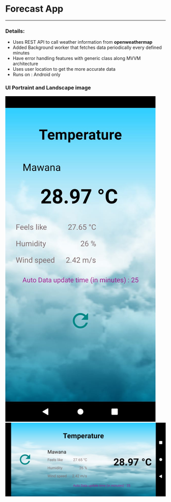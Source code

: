 <h1> Forecast App </h1>
<hr>

<h3>Details: </h3>
<ul> 
  <li>Uses REST API to call weather information from <b>openweathermap</b></li>
  <li>Added Background worker that fetches data periodically every defined minutes </li>
  <li>Have error handling features with generic class along MVVM architecture </li>
  <li>Uses user location to get the more accurate data</li>
  <li> Runs on : Android only </li>
</ul>

<h3>UI Portraint and Landscape image </h3>
<img src="https://github.com/mehedi-softdev/public_assets/blob/main/portrait.jpeg?raw=true" alt="portrait" />
<br>
<img src="https://github.com/mehedi-softdev/public_assets/blob/main/landscape.jpeg?raw=true" alt="landscape" />
